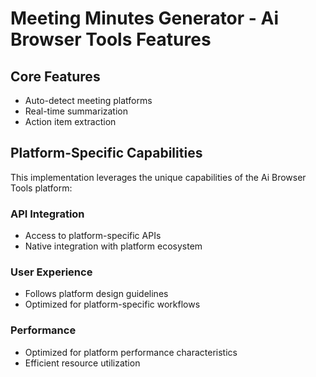 # Meeting Minutes Generator - Ai Browser Tools Features

## Core Features
- Auto-detect meeting platforms
- Real-time summarization
- Action item extraction

## Platform-Specific Capabilities
This implementation leverages the unique capabilities of the Ai Browser Tools platform:

### API Integration
- Access to platform-specific APIs
- Native integration with platform ecosystem

### User Experience
- Follows platform design guidelines
- Optimized for platform-specific workflows

### Performance
- Optimized for platform performance characteristics
- Efficient resource utilization
